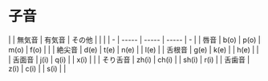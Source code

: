 # 子音

|  | 無気音 | 有気音 | その他 | | |
| - | ----- | ----- | ----- | - |
| 唇音 | b(o) | p(o) | m(o) | f(o) |  |
| 絶尖音 | d(e) | t(e) | n(e) | | l(e) |
| 舌根音 | g(e) | k(e) | | h(e) | |
| 舌面音 | j(i) | q(i) | | x(i) | |
| そり舌音 | zh(i) | ch(i) | | sh(i) | r(i) |
| 舌歯音 | z(i) | c(i) | | s(i) | |
